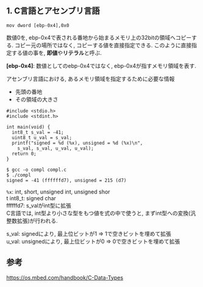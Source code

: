 ## 1. C言語とアセンブリ言語

```
mov dword [ebp-0x4],0x0
```

数値0を, ebp-0x4で表される番地から始まるメモリ上の32bitの領域へコピーする.
コピー元の場所ではなく, コピーする値を直接指定できる.
このように直接指定する値の事を, **即値**や**リテラル**と呼ぶ.

**[ebp-0x4]**: 数値としてのebp-0x4ではなく, ebp-0x4が指すメモリ領域を表す.

アセンブリ言語における, あるメモリ領域を指定するために必要な情報
- 先頭の番地
- その領域の大きさ

```
#include <stdio.h>
#include <stdint.h>

int main(void) {
  int8_t s_val = -41;
  uint8_t u_val = s_val;
  printf("signed = %d (%x), unsigned = %d (%x)\n",
    s_val, s_val, u_val, u_val);
  return 0;
}

$ gcc -o compl compl.c
$ ./compl
signed = -41 (ffffffd7), unsigned = 215 (d7)
```

`%x`: int, short, unsigned int, unsigned shor<br>t
int8_t: signed char<br>
ffffffd7: s_valがint型に拡張<br>
C言語では, int型より小さな型をもつ値を式の中で使うと, まずint型への変換(汎整数拡張)が行われる.<br>

s_val: signedにより, 最上位ビットが1 => 1で空きビットを埋めて拡張<br>
u_val: unsignedにより, 最上位ビットが0 => 0で空きビットを埋めて拡張<br>


## 参考

https://os.mbed.com/handbook/C-Data-Types